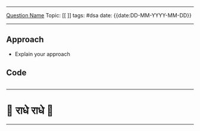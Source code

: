 
---
[Question Name](link)
Topic: [[ ]]
tags: #dsa 
date: {{date:DD-MM-YYYY-MM-DD}}

---
## Approach

- Explain your approach

## Code 

```cpp

```

---
# 🦚 राधे राधे 🦚
---
